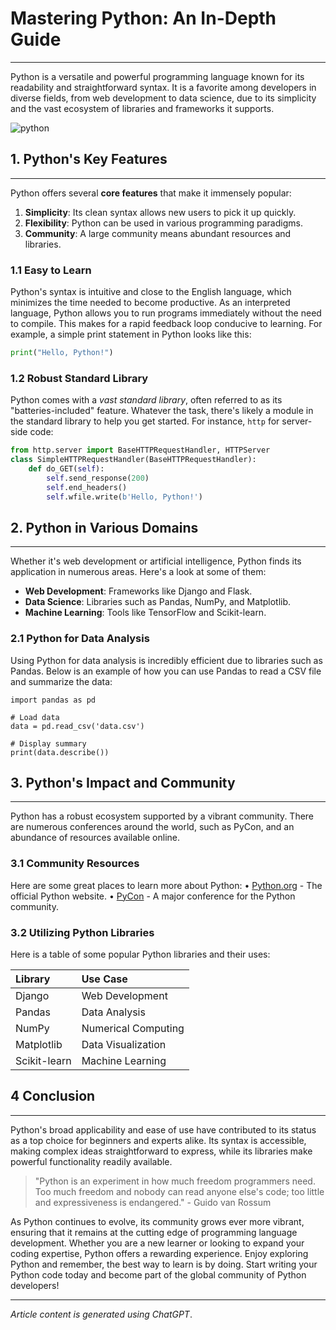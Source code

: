 # Mastering Python: An In-Depth Guide

---

Python is a versatile and powerful programming language known for its readability and
straightforward syntax. It is a favorite among developers in diverse fields, from web development
to data science, due to its simplicity and the vast ecosystem of libraries and frameworks it
supports.

![python](https://www.python.org/static/img/python-logo.png)

## 1. Python's Key Features

---

Python offers several **core features** that make it immensely popular:

1. **Simplicity**: Its clean syntax allows new users to pick it up quickly.
2. **Flexibility**: Python can be used in various programming paradigms.
3. **Community**: A large community means abundant resources and libraries.

### 1.1 Easy to Learn
Python's syntax is intuitive and close to the English language, which minimizes the time needed to
become productive. As an interpreted language, Python allows you to run programs immediately
without the need to compile. This makes for a rapid feedback loop conducive to learning. For
example, a simple print statement in Python looks like this:

```python
print("Hello, Python!")
```

### 1.2 Robust Standard Library

Python comes with a *vast standard library*, often referred to as its "batteries-included" feature.
Whatever the task, there's likely a module in the standard library to help you get started. For
instance, ```http``` for server-side code:

```python
from http.server import BaseHTTPRequestHandler, HTTPServer
class SimpleHTTPRequestHandler(BaseHTTPRequestHandler):
    def do_GET(self):
        self.send_response(200)
        self.end_headers()
        self.wfile.write(b'Hello, Python!')
```

## 2. Python in Various Domains

---

Whether it's web development or artificial intelligence, Python finds its application in numerous
areas. Here's a look at some of them:

- **Web Development**: Frameworks like Django and Flask.
- **Data Science**: Libraries such as Pandas, NumPy, and Matplotlib.
- **Machine Learning**: Tools like TensorFlow and Scikit-learn.

### 2.1 Python for Data Analysis

Using Python for data analysis is incredibly efficient due to libraries such as Pandas. Below is an
example of how you can use Pandas to read a CSV file and summarize the data:

```
import pandas as pd

# Load data
data = pd.read_csv('data.csv')

# Display summary
print(data.describe())
```

## 3. Python's Impact and Community

---

Python has a robust ecosystem supported by a vibrant community. There are numerous
conferences around the world, such as PyCon, and an abundance of resources available online.

### 3.1 Community Resources

Here are some great places to learn more about Python:
• [Python.org](https://www.python.org/ "https://www.python.org/") - The official Python website.
• [PyCon](https://pycon.org/ "https://pycon.org/") - A major conference for the Python community.

### 3.2 Utilizing Python Libraries

Here is a table of some popular Python libraries and their uses:

| Library    | Use Case |
|:-----------|:---------|
|Django      | Web Development|
|Pandas      | Data Analysis|
|NumPy       | Numerical Computing|
|Matplotlib  | Data Visualization|
|Scikit-learn| Machine Learning|

## 4 Conclusion

---

Python's broad applicability and ease of use have contributed to its status as a top choice for
beginners and experts alike. Its syntax is accessible, making complex ideas straightforward to
express, while its libraries make powerful functionality readily available.

>"Python is an experiment in how much freedom programmers need. Too much freedom and
>nobody can read anyone else's code; too little and expressiveness is endangered." - Guido
>van Rossum

As Python continues to evolve, its community grows ever more vibrant, ensuring that it remains at
the cutting edge of programming language development. Whether you are a new learner or
looking to expand your coding expertise, Python offers a rewarding experience.
Enjoy exploring Python and remember, the best way to learn is by doing. Start writing your Python
code today and become part of the global community of Python developers!

---

*Article content is generated using ChatGPT*.